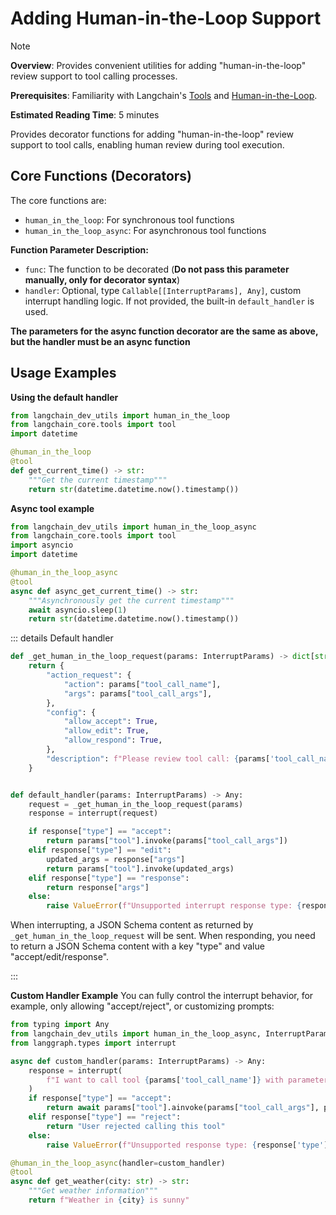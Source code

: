 # Adding Human-in-the-Loop Support

> [!NOTE]
>
> **Overview**: Provides convenient utilities for adding "human-in-the-loop" review support to tool calling processes.
>
> **Prerequisites**: Familiarity with Langchain's [Tools](https://docs.langchain.com/oss/python/langchain/tools) and [Human-in-the-Loop](https://docs.langchain.com/oss/python/langchain/human-in-the-loop).
>
> **Estimated Reading Time**: 5 minutes

Provides decorator functions for adding "human-in-the-loop" review support to tool calls, enabling human review during tool execution.

## Core Functions (Decorators)

The core functions are:

- `human_in_the_loop`: For synchronous tool functions
- `human_in_the_loop_async`: For asynchronous tool functions

**Function Parameter Description:**

- `func`: The function to be decorated (**Do not pass this parameter manually, only for decorator syntax**)
- `handler`: Optional, type `Callable[[InterruptParams], Any]`, custom interrupt handling logic. If not provided, the built-in `default_handler` is used.

**The parameters for the async function decorator are the same as above, but the handler must be an async function**

## Usage Examples

**Using the default handler**

```python
from langchain_dev_utils import human_in_the_loop
from langchain_core.tools import tool
import datetime

@human_in_the_loop
@tool
def get_current_time() -> str:
    """Get the current timestamp"""
    return str(datetime.datetime.now().timestamp())
```

**Async tool example**

```python
from langchain_dev_utils import human_in_the_loop_async
from langchain_core.tools import tool
import asyncio
import datetime

@human_in_the_loop_async
@tool
async def async_get_current_time() -> str:
    """Asynchronously get the current timestamp"""
    await asyncio.sleep(1)
    return str(datetime.datetime.now().timestamp())
```

::: details Default handler

```python
def _get_human_in_the_loop_request(params: InterruptParams) -> dict[str, Any]:
    return {
        "action_request": {
            "action": params["tool_call_name"],
            "args": params["tool_call_args"],
        },
        "config": {
            "allow_accept": True,
            "allow_edit": True,
            "allow_respond": True,
        },
        "description": f"Please review tool call: {params['tool_call_name']}",
    }


def default_handler(params: InterruptParams) -> Any:
    request = _get_human_in_the_loop_request(params)
    response = interrupt(request)

    if response["type"] == "accept":
        return params["tool"].invoke(params["tool_call_args"])
    elif response["type"] == "edit":
        updated_args = response["args"]
        return params["tool"].invoke(updated_args)
    elif response["type"] == "response":
        return response["args"]
    else:
        raise ValueError(f"Unsupported interrupt response type: {response['type']}")
```

When interrupting, a JSON Schema content as returned by `_get_human_in_the_loop_request` will be sent. When responding, you need to return a JSON Schema content with a key "type" and value "accept/edit/response".

:::

**Custom Handler Example**
You can fully control the interrupt behavior, for example, only allowing "accept/reject", or customizing prompts:

```python
from typing import Any
from langchain_dev_utils import human_in_the_loop_async, InterruptParams
from langgraph.types import interrupt

async def custom_handler(params: InterruptParams) -> Any:
    response = interrupt(
        f"I want to call tool {params['tool_call_name']} with parameters {params['tool_call_args']}, please confirm whether to call it"
    )
    if response["type"] == "accept":
        return await params["tool"].ainvoke(params["tool_call_args"], params["config"])
    elif response["type"] == "reject":
        return "User rejected calling this tool"
    else:
        raise ValueError(f"Unsupported response type: {response['type']}")

@human_in_the_loop_async(handler=custom_handler)
@tool
async def get_weather(city: str) -> str:
    """Get weather information"""
    return f"Weather in {city} is sunny"
```

